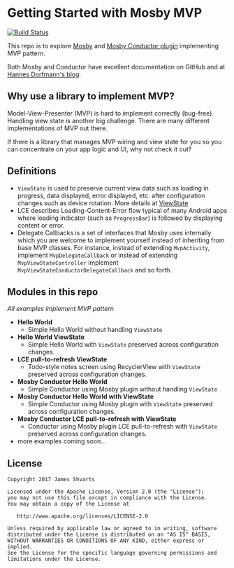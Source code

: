 # Getting Started with Mosby MVP

[![Build Status](https://travis-ci.org/jshvarts/MosbyMVP.svg?branch=master)](https://travis-ci.org/jshvarts/MosbyMVP)

This repo is to explore [Mosby](https://github.com/sockeqwe/mosby/) and [Mosby Conductor plugin](https://github.com/sockeqwe/mosby-conductor/) implementing MVP pattern.

Both Mosby and Conductor have excellent documentation on GitHub and at [Hannes Dorfmann's blog](http://hannesdorfmann.com/mosby/).
 
## Why use a library to implement MVP?

Model-View-Presenter (MVP) is hard to implement correctly (bug-free). Handling view state is another big challenge. There are many different implementations of MVP out there.

If there is a library that manages MVP wiring and view state for you so you can concentrate on your app logic and UI, why not check it out? 

## Definitions 
* `ViewState` is used to preserve current view data such as loading in progress, data displayed, error displayed, etc. after configuration changes such as device rotation. 
More details at [ViewState](http://hannesdorfmann.com/mosby/viewstate/)
* LCE describes Loading-Content-Error flow typical of many Android apps where loading indicator (such as `ProgressBar`) is followed by displaying content or error. 
* Delegate Callbacks is a set of interfaces that Mosby uses internally which you are welcome to implement yourself instead of inheriting from base MVP classes. For instance, instead of extending `MvpActivity`, implement `MvpDelegateCallback` or instead of extending `MvpViewStateController` implement `MvpViewStateConductorDelegateCallback` and so forth.

## Modules in this repo

*All examples implement MVP pattern*

* **Hello World**
    * Simple Hello World without handling `ViewState`
* **Hello World ViewState**
    * Simple Hello World with `ViewState` preserved across configuration changes.
* **LCE pull-to-refresh ViewState**
    * Todo-style notes screen using RecyclerView with `ViewState` preserved across configuration changes.
* **Mosby Conductor Hello World**
    * Simple Conductor using Mosby plugin without handling `ViewState`
* **Mosby Conductor Hello World with ViewState**
    * Simple Conductor using Mosby plugin with `ViewState` preserved across configuration changes.
* **Mosby Conductor LCE pull-to-refresh with ViewState**
    * Conductor using Mosby plugin LCE pull-to-refresh with `ViewState` preserved across configuration changes.
* more examples coming soon...

## License

    Copyright 2017 James Shvarts

    Licensed under the Apache License, Version 2.0 (the "License");
    you may not use this file except in compliance with the License.
    You may obtain a copy of the License at

       http://www.apache.org/licenses/LICENSE-2.0

    Unless required by applicable law or agreed to in writing, software
    distributed under the License is distributed on an "AS IS" BASIS,
    WITHOUT WARRANTIES OR CONDITIONS OF ANY KIND, either express or implied.
    See the License for the specific language governing permissions and
    limitations under the License.
